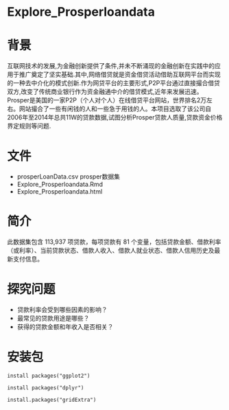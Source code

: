 # Explore_Prosperloandata

# 背景

互联网技术的发展,为金融创新提供了条件,并未不断涌现的金融创新在实践中的应用于推广奠定了坚实基础.其中,网络借贷就是资金借贷活动借助互联网平台而实现的一种去中介化的模式创新.作为网贷平台的主要形式,P2P平台通过直接撮合借贷双方,改变了传统商业银行作为资金融通中介的借贷模式,近年来发展迅速。Prosper是美国的一家P2P（个人对个人）在线借贷平台网站，世界排名2万左右。网站撮合了一些有闲钱的人和一些急于用钱的人。本项目选取了该公司自2006年至2014年总共11W的贷款数据,试图分析Prosper贷款人质量,贷款资金价格界定规则等问题.

# 文件

* prosperLoanData.csv  prosper数据集
* Explore_Prosperloandata.Rmd  
* Explore_Prosperloandata.html

# 简介
此数据集包含 113,937 项贷款，每项贷款有 81 个变量，包括贷款⾦额、借款利率（或利率）、当前贷款状态、借款⼈收⼊、借款⼈就业状态、借款⼈信⽤历史及最新⽀付信息。

# 探究问题

* 贷款利率会受到哪些因素的影响？
* 最常见的贷款用途是哪些？
* 获得的贷款金额和年收入是否相关？

# 安装包

<pre><code>install packages("ggplot2")
</code></pre>
<pre><code>install packages("dplyr")
</code></pre>
<pre><code>install.packages("gridExtra")
</code></pre>
